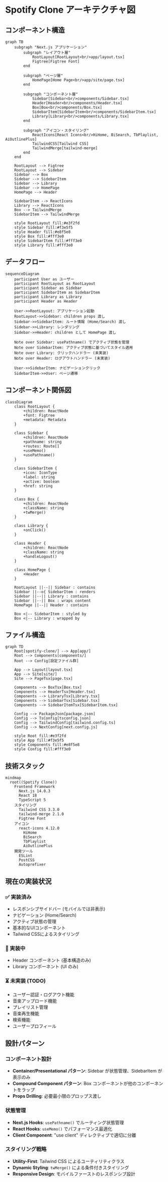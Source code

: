 # Spotify Clone アーキテクチャ図

## コンポーネント構造

```mermaid
graph TB
    subgraph "Next.js アプリケーション"
        subgraph "レイアウト層"
            RootLayout[RootLayout<br/>app/layout.tsx]
            Figtree[Figtree Font]
        end
        
        subgraph "ページ層"
            HomePage[Home Page<br/>app/site/page.tsx]
        end
        
        subgraph "コンポーネント層"
            Sidebar[Sidebar<br/>components/Sidebar.tsx]
            Header[Header<br/>components/Header.tsx]
            Box[Box<br/>components/Box.tsx]
            SidebarItem[SidebarItem<br/>components/SidebarItem.tsx]
            Library[Library<br/>components/Library.tsx]
        end
        
        subgraph "アイコン・スタイリング"
            ReactIcons[React Icons<br/>HiHome, BiSearch, TbPlaylist, AiOutlinePlus]
            TailwindCSS[Tailwind CSS]
            TailwindMerge[tailwind-merge]
        end
    end
    
    RootLayout --> Figtree
    RootLayout --> Sidebar
    Sidebar --> Box
    Sidebar --> SidebarItem
    Sidebar --> Library
    Sidebar --> HomePage
    HomePage --> Header
    
    SidebarItem --> ReactIcons
    Library --> ReactIcons
    Box --> TailwindMerge
    SidebarItem --> TailwindMerge
    
    style RootLayout fill:#e3f2fd
    style Sidebar fill:#f3e5f5
    style Header fill:#e8f5e8
    style Box fill:#fff3e0
    style SidebarItem fill:#fff3e0
    style Library fill:#fff3e0
```

## データフロー

```mermaid
sequenceDiagram
    participant User as ユーザー
    participant RootLayout as RootLayout
    participant Sidebar as Sidebar
    participant SidebarItem as SidebarItem
    participant Library as Library
    participant Header as Header
    
    User->>RootLayout: アプリケーション起動
    RootLayout->>Sidebar: children props 渡し
    Sidebar->>SidebarItem: ルート情報 (Home/Search) 渡し
    Sidebar->>Library: レンダリング
    Sidebar->>Header: children として HomePage 渡し
    
    Note over Sidebar: usePathname() でアクティブ状態を管理
    Note over SidebarItem: アクティブ状態に基づいてスタイル適用
    Note over Library: クリックハンドラー (未実装)
    Note over Header: ログアウトハンドラー (未実装)
    
    User->>SidebarItem: ナビゲーションクリック
    SidebarItem->>User: ページ遷移
```

## コンポーネント関係図

```mermaid
classDiagram
    class RootLayout {
        +children: ReactNode
        +font: Figtree
        +metadata: Metadata
    }
    
    class Sidebar {
        +children: ReactNode
        +pathname: string
        +routes: Route[]
        +useMemo()
        +usePathname()
    }
    
    class SidebarItem {
        +icon: IconType
        +label: string
        +active: boolean
        +href: string
    }
    
    class Box {
        +children: ReactNode
        +className: string
        +twMerge()
    }
    
    class Library {
        +onClick()
    }
    
    class Header {
        +children: ReactNode
        +className: string
        +handleLogout()
    }
    
    class HomePage {
        +Header
    }
    
    RootLayout ||--|| Sidebar : contains
    Sidebar ||--o{ SidebarItem : renders
    Sidebar ||--|| Library : contains
    Sidebar ||--|| Box : wraps content
    HomePage ||--|| Header : contains
    
    Box <|-- SidebarItem : styled by
    Box <|-- Library : wrapped by
```

## ファイル構造

```mermaid
graph TD
    Root[spotify-clone/] --> App[app/]
    Root --> Components[components/]
    Root --> Config[設定ファイル群]
    
    App --> Layout[layout.tsx]
    App --> Site[site/]
    Site --> PageTsx[page.tsx]
    
    Components --> BoxTsx[Box.tsx]
    Components --> HeaderTsx[Header.tsx]  
    Components --> LibraryTsx[Library.tsx]
    Components --> SidebarTsx[Sidebar.tsx]
    Components --> SidebarItemTsx[SidebarItem.tsx]
    
    Config --> PackageJson[package.json]
    Config --> TsConfig[tsconfig.json]
    Config --> TailwindConfig[tailwind.config.ts]
    Config --> NextConfig[next.config.js]
    
    style Root fill:#e3f2fd
    style App fill:#f3e5f5
    style Components fill:#e8f5e8
    style Config fill:#fff3e0
```

## 技術スタック

```mermaid
mindmap
  root((Spotify Clone))
    Frontend Framework
      Next.js 14.0.3
      React 18
      TypeScript 5
    スタイリング
      Tailwind CSS 3.3.0
      tailwind-merge 2.1.0
      Figtree Font
    アイコン
      react-icons 4.12.0
        HiHome
        BiSearch  
        TbPlaylist
        AiOutlinePlus
    開発ツール
      ESLint
      PostCSS
      Autoprefixer
```

## 現在の実装状況

### ✅ 実装済み
- レスポンシブサイドバー (モバイルでは非表示)
- ナビゲーション (Home/Search)
- アクティブ状態の管理
- 基本的なUIコンポーネント
- Tailwind CSSによるスタイリング

### 🔄 実装中
- Header コンポーネント (基本構造のみ)
- Library コンポーネント (UI のみ)

### ⏳ 未実装 (TODO)
- ユーザー認証・ログアウト機能
- 音楽アップロード機能
- プレイリスト管理
- 音楽再生機能
- 検索機能
- ユーザープロフィール

## 設計パターン

### コンポーネント設計
- **Container/Presentational パターン**: Sidebar が状態管理、SidebarItem が表示のみ
- **Compound Component パターン**: Box コンポーネントが他のコンポーネントをラップ
- **Props Drilling**: 必要最小限のプロップス渡し

### 状態管理
- **Next.js Hooks**: `usePathname()` でルーティング状態管理
- **React Hooks**: `useMemo()` でパフォーマンス最適化
- **Client Component**: "use client" ディレクティブで適切に分離

### スタイリング戦略
- **Utility-First**: Tailwind CSS によるユーティリティクラス
- **Dynamic Styling**: `twMerge()` による条件付きスタイリング
- **Responsive Design**: モバイルファーストのレスポンシブ設計
